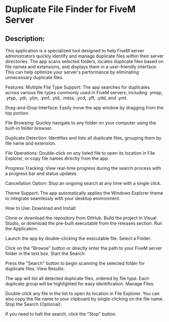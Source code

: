  # Duplicate File Finder for FiveM Server
## Description:
This application is a specialized tool designed to help FiveM server administrators quickly identify and manage duplicate files within their server directories. The app scans selected folders, locates duplicate files based on file names and extensions, and displays them in a user-friendly interface. This can help optimize your server's performance by eliminating unnecessary duplicate files.

Features:
Multiple File Type Support: The app searches for duplicates across various file types commonly used in FiveM servers, including .ymap, .ytyp, .ydr, .ybn, .ymf, .ytd, .meta, .ycd, .yft, .ydd, and .ymt.

Drag-and-Drop Interface: Easily move the app window by dragging from the top portion.

File Browsing: Quickly navigate to any folder on your computer using the built-in folder browser.

Duplicate Detection: Identifies and lists all duplicate files, grouping them by file name and extension.

File Operations: Double-click on any listed file to open its location in File Explorer, or copy file names directly from the app.

Progress Tracking: View real-time progress during the search process with a progress bar and status updates.

Cancellation Option: Stop an ongoing search at any time with a single click.

Theme Support: The app automatically applies the Windows Explorer theme to integrate seamlessly with your desktop environment.

How to Use:
Download and Install:

Clone or download the repository from GitHub. Build the project in Visual Studio, or download the pre-built executable from the releases section. Run the Application:

Launch the app by double-clicking the executable file. Select a Folder:

Click on the "Browse" button or directly enter the path to your FiveM server folder in the text box. Start the Search:

Press the "Search" button to begin scanning the selected folder for duplicate files. View Results:

The app will list all detected duplicate files, ordered by file type. Each duplicate group will be highlighted for easy identification. Manage Files:

Double-click any file in the list to open its location in File Explorer. You can also copy the file name to your clipboard by single-clicking on the file name. Stop the Search (Optional):

If you need to halt the search, click the "Stop" button.

